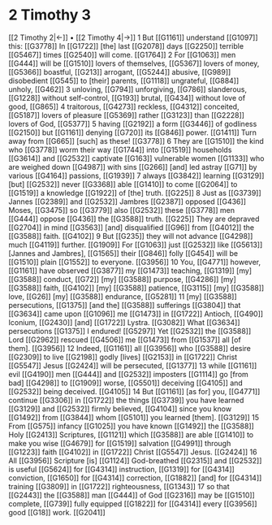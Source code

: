 # 2 Timothy 3
[[2 Timothy 2|←]] • [[2 Timothy 4|→]]
1 But [[G1161]] understand [[G1097]] this: [[G3778]] In [[G1722]] [the] last [[G2078]] days [[G2250]] terrible [[G5467]] times [[G2540]] will come. [[G1764]] 
2 For [[G1063]] men [[G444]] will be [[G1510]] lovers of themselves, [[G5367]] lovers of money, [[G5366]] boastful, [[G213]] arrogant, [[G5244]] abusive, [[G989]] disobedient [[G545]] to [their] parents, [[G1118]] ungrateful, [[G884]] unholy, [[G462]] 
3 unloving, [[G794]] unforgiving, [[G786]] slanderous, [[G1228]] without self-control, [[G193]] brutal, [[G434]] without love of good, [[G865]] 
4 traitorous, [[G4273]] reckless, [[G4312]] conceited, [[G5187]] lovers of pleasure [[G5369]] rather [[G3123]] than [[G2228]] lovers of God, [[G5377]] 
5 having [[G2192]] a form [[G3446]] of godliness [[G2150]] but [[G1161]] denying [[G720]] its [[G846]] power. [[G1411]] Turn away from [[G665]] [such] as these! [[G3778]] 
6 They are [[G1510]] the kind who [[G3778]] worm their way [[G1744]] into [[G1519]] households [[G3614]] and [[G2532]] captivate [[G163]] vulnerable women [[G1133]] who are weighed down [[G4987]] with sins [[G266]] [and] led astray [[G71]] by various [[G4164]] passions, [[G1939]] 
7 always [[G3842]] learning [[G3129]] [but] [[G2532]] never [[G3368]] able [[G1410]] to come [[G2064]] to [[G1519]] a knowledge [[G1922]] of [the] truth. [[G225]] 
8 Just as [[G3739]] Jannes [[G2389]] and [[G2532]] Jambres [[G2387]] opposed [[G436]] Moses, [[G3475]] so [[G3779]] also [[G2532]] these [[G3778]] men [[G444]] oppose [[G436]] the [[G3588]] truth. [[G225]] They are depraved [[G2704]] in mind [[G3563]] [and] disqualified [[G96]] from [[G4012]] the [[G3588]] faith. [[G4102]] 
9 But [[G235]] they will not advance [[G4298]] much [[G4119]] further. [[G1909]] For [[G1063]] just [[G2532]] like [[G5613]] [Jannes and Jambres], [[G1565]] their [[G846]] folly [[G454]] will be [[G1510]] plain [[G1552]] to everyone. [[G3956]] 
10 You, [[G4771]] however, [[G1161]] have observed [[G3877]] my [[G1473]] teaching, [[G1319]] [my] [[G3588]] conduct, [[G72]] [my] [[G3588]] purpose, [[G4286]] [my] [[G3588]] faith, [[G4102]] [my] [[G3588]] patience, [[G3115]] [my] [[G3588]] love, [[G26]] [my] [[G3588]] endurance, [[G5281]] 
11 [my] [[G3588]] persecutions, [[G1375]] [and the] [[G3588]] sufferings [[G3804]] that [[G3634]] came upon [[G1096]] me [[G1473]] in [[G1722]] Antioch, [[G490]] Iconium, [[G2430]] [and] [[G1722]] Lystra. [[G3082]] What [[G3634]] persecutions [[G1375]] I endured! [[G5297]] Yet [[G2532]] the [[G3588]] Lord [[G2962]] rescued [[G4506]] me [[G1473]] from [[G1537]] all [of them]. [[G3956]] 
12 Indeed, [[G1161]] all [[G3956]] who [[G3588]] desire [[G2309]] to live [[G2198]] godly [lives] [[G2153]] in [[G1722]] Christ [[G5547]] Jesus [[G2424]] will be persecuted, [[G1377]] 
13 while [[G1161]] evil [[G4190]] men [[G444]] and [[G2532]] imposters [[G1114]] go [from bad] [[G4298]] to [[G1909]] worse, [[G5501]] deceiving [[G4105]] and [[G2532]] being deceived. [[G4105]] 
14 But [[G1161]] [as for] you, [[G4771]] continue [[G3306]] in [[G1722]] the things [[G3739]] you have learned [[G3129]] and [[G2532]] firmly believed, [[G4104]] since you know [[G1492]] from [[G3844]] whom [[G5101]] you learned [them]. [[G3129]] 
15 From [[G575]] infancy [[G1025]] you have known [[G1492]] the [[G3588]] Holy [[G2413]] Scriptures, [[G1121]] which [[G3588]] are able [[G1410]] to make you wise [[G4679]] for [[G1519]] salvation [[G4991]] through [[G1223]] faith [[G4102]] in [[G1722]] Christ [[G5547]] Jesus. [[G2424]] 
16 All [[G3956]] Scripture [is] [[G1124]] God-breathed [[G2315]] and [[G2532]] is useful [[G5624]] for [[G4314]] instruction, [[G1319]] for [[G4314]] conviction, [[G1650]] for [[G4314]] correction, [[G1882]] [and] for [[G4314]] training [[G3809]] in [[G1722]] righteousness, [[G1343]] 
17 so that [[G2443]] the [[G3588]] man [[G444]] of God [[G2316]] may be [[G1510]] complete, [[G739]] fully equipped [[G1822]] for [[G4314]] every [[G3956]] good [[G18]] work. [[G2041]] 
